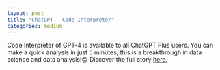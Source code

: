 ```yaml
---
layout: post
title: "ChatGPT - Code Interpreter"
categories: medium
---
```


Code Interpreter of GPT-4 is available to all ChatGPT Plus users. You can make a quick analysis in just 5 minutes, this 
is a breakthrough in data science and data analysis!😊 Discover the full story [here.](https://medium.com/@balci.pelin/code-interpreter-a650645aae65)
